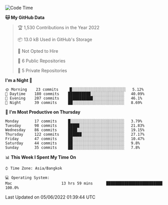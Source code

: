 <!--START_SECTION:waka-->
![Code Time](http://img.shields.io/badge/Code%20Time-0%20secs-blue)

**🐱 My GitHub Data** 

> 🏆 1,530 Contributions in the Year 2022
 > 
> 📦 13.0 kB Used in GitHub's Storage 
 > 
> 🚫 Not Opted to Hire
 > 
> 📜 6 Public Repositories 
 > 
> 🔑 5 Private Repositories  
 > 
**I'm a Night 🦉** 

```text
🌞 Morning    23 commits     █░░░░░░░░░░░░░░░░░░░░░░░░   5.12% 
🌆 Daytime    180 commits    ██████████░░░░░░░░░░░░░░░   40.09% 
🌃 Evening    207 commits    ███████████░░░░░░░░░░░░░░   46.1% 
🌙 Night      39 commits     ██░░░░░░░░░░░░░░░░░░░░░░░   8.69%

```
📅 **I'm Most Productive on Thursday** 

```text
Monday       17 commits     █░░░░░░░░░░░░░░░░░░░░░░░░   3.79% 
Tuesday      98 commits     █████░░░░░░░░░░░░░░░░░░░░   21.83% 
Wednesday    86 commits     ████░░░░░░░░░░░░░░░░░░░░░   19.15% 
Thursday     122 commits    ██████░░░░░░░░░░░░░░░░░░░   27.17% 
Friday       47 commits     ██░░░░░░░░░░░░░░░░░░░░░░░   10.47% 
Saturday     44 commits     ██░░░░░░░░░░░░░░░░░░░░░░░   9.8% 
Sunday       35 commits     ██░░░░░░░░░░░░░░░░░░░░░░░   7.8%

```


📊 **This Week I Spent My Time On** 

```text
⌚︎ Time Zone: Asia/Bangkok

💻 Operating System: 
Mac                      13 hrs 59 mins      █████████████████████████   100.0%

```


 Last Updated on 05/06/2022 01:39:44 UTC
<!--END_SECTION:waka-->